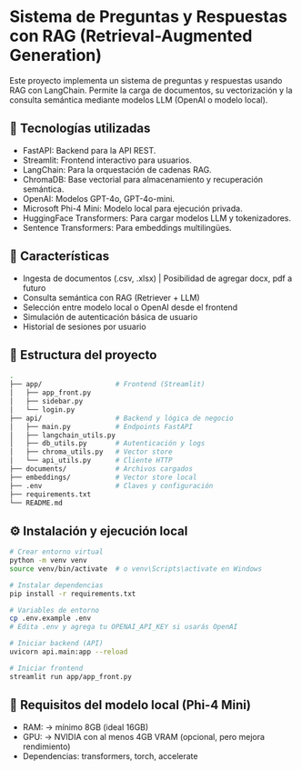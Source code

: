 # Sistema de Preguntas y Respuestas con RAG (Retrieval-Augmented Generation)

Este proyecto implementa un sistema de preguntas y respuestas usando RAG con LangChain. Permite la carga de documentos, su vectorización y la consulta semántica mediante modelos LLM (OpenAI o modelo local).

## 🚀 Tecnologías utilizadas

- FastAPI: Backend para la API REST.
- Streamlit: Frontend interactivo para usuarios.
- LangChain: Para la orquestación de cadenas RAG.
- ChromaDB: Base vectorial para almacenamiento y recuperación semántica.
- OpenAI: Modelos GPT-4o, GPT-4o-mini.
- Microsoft Phi-4 Mini: Modelo local para ejecución privada.
- HuggingFace Transformers: Para cargar modelos LLM y tokenizadores.
- Sentence Transformers: Para embeddings multilingües.

## 🧩 Características

- Ingesta de documentos (.csv, .xlsx) | Posibilidad de agregar docx, pdf a futuro
- Consulta semántica con RAG (Retriever + LLM)
- Selección entre modelo local o OpenAI desde el frontend
- Simulación de autenticación básica de usuario
- Historial de sesiones por usuario

## 📁 Estructura del proyecto
```bash
.
├── app/                  # Frontend (Streamlit)
│   ├── app_front.py
│   ├── sidebar.py
│   └── login.py
├── api/                  # Backend y lógica de negocio
│   ├── main.py           # Endpoints FastAPI
│   ├── langchain_utils.py
│   ├── db_utils.py       # Autenticación y logs
│   ├── chroma_utils.py   # Vector store
│   └── api_utils.py      # Cliente HTTP
├── documents/            # Archivos cargados
├── embeddings/           # Vector store local
├── .env                  # Claves y configuración
├── requirements.txt
└── README.md
```

## ⚙️ Instalación y ejecución local

```bash
# Crear entorno virtual
python -m venv venv
source venv/bin/activate  # o venv\Scripts\activate en Windows

# Instalar dependencias
pip install -r requirements.txt

# Variables de entorno
cp .env.example .env
# Edita .env y agrega tu OPENAI_API_KEY si usarás OpenAI

# Iniciar backend (API)
uvicorn api.main:app --reload

# Iniciar frontend
streamlit run app/app_front.py
```

## 🔐 Requisitos del modelo local (Phi-4 Mini)

- RAM: → mínimo 8GB (ideal 16GB)
- GPU: → NVIDIA con al menos 4GB VRAM (opcional, pero mejora rendimiento)
- Dependencias: transformers, torch, accelerate